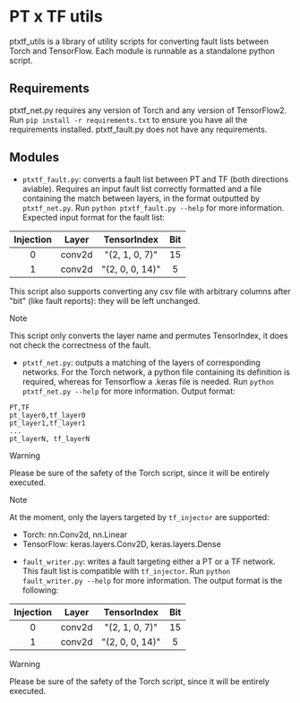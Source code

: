 # PT x TF utils
ptxtf_utils is a library of utility scripts for converting fault lists between Torch and TensorFlow.
Each module is runnable as a standalone python script.

## Requirements
ptxtf_net.py requires any version of Torch and any version of TensorFlow2. Run `pip install -r requirements.txt` to ensure you have all the requirements installed. 
ptxtf_fault.py does not have any requirements.

## Modules
- `ptxtf_fault.py`: converts a fault list between PT and TF (both directions aviable). Requires an input fault list correctly formatted and a file containing the match between layers, in the format outputted by `ptxtf_net.py`. Run `python ptxtf_fault.py --help` for more information.
Expected input format for the fault list:

| Injection | Layer  |   TensorIndex   | Bit |
|:---------:|:------:|:---------------:|:---:|
|         0 | conv2d |  "(2, 1, 0, 7)" |  15 |
|         1 | conv2d | "(2, 0, 0, 14)" |   5 |

This script also supports converting any csv file with arbitrary columns after "bit" (like fault reports): they will be left unchanged.

> [!NOTE]
> This script only converts the layer name and permutes TensorIndex, it does not check the correctness of the fault.

- `ptxtf_net.py`: outputs a matching of the layers of corresponding networks. For the Torch network, a python file containing its definition is required, whereas for Tensorflow a .keras file is needed.  Run `python ptxtf_net.py --help` for more information.
Output format:
```
PT,TF
pt_layer0,tf_layer0
pt_layer1,tf_layer1
...
pt_layerN, tf_layerN
```
> [!WARNING]
> Please be sure of the safety of the Torch script, since it will be entirely executed.

> [!NOTE]
> At the moment, only the layers targeted by `tf_injector` are supported:
> - Torch: nn.Conv2d, nn.Linear 
> - TensorFlow: keras.layers.Conv2D, keras.layers.Dense

- `fault_writer.py`: writes a fault targeting either a PT or a TF network. This fault list is compatible with `tf_injector`. Run `python fault_writer.py --help` for more information.
The output format is the following:

| Injection | Layer  |   TensorIndex   | Bit |
|:---------:|:------:|:---------------:|:---:|
|         0 | conv2d |  "(2, 1, 0, 7)" |  15 |
|         1 | conv2d | "(2, 0, 0, 14)" |   5 |

> [!WARNING]
> Please be sure of the safety of the Torch script, since it will be entirely executed.
